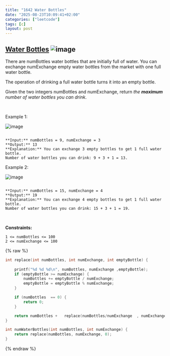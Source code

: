 ```yaml
---
title: "1642 Water Bottles"
date: "2025-08-23T10:09:41+02:00"
categories: ["leetcode"]
tags: [c]
layout: post
---
```


## [Water Bottles](https://leetcode.com/problems/water-bottles) ![image](https://img.shields.io/badge/Difficulty-Easy-brightgreen)

There are numBottles water bottles that are initially full of water. You can exchange numExchange empty water bottles from the market with one full water bottle.

The operation of drinking a full water bottle turns it into an empty bottle.

Given the two integers numBottles and numExchange, return *the **maximum** number of water bottles you can drink*.

 

Example 1:

![image](https://assets.leetcode.com/uploads/2020/07/01/sample_1_1875.png)
```

**Input:** numBottles = 9, numExchange = 3
**Output:** 13
**Explanation:** You can exchange 3 empty bottles to get 1 full water bottle.
Number of water bottles you can drink: 9 + 3 + 1 = 13.

```

Example 2:

![image](https://assets.leetcode.com/uploads/2020/07/01/sample_2_1875.png)
```

**Input:** numBottles = 15, numExchange = 4
**Output:** 19
**Explanation:** You can exchange 4 empty bottles to get 1 full water bottle. 
Number of water bottles you can drink: 15 + 3 + 1 = 19.

```

 

**Constraints:**

	1 <= numBottles <= 100
	2 <= numExchange <= 100

{% raw %}
```c
int replace(int numBottles, int numExchange, int emptyBottle) {
    
    printf("%d %d %d\n", numBottles, numExchange ,emptyBottle);
    if (emptyBottle >= numExchange) {
        numBottles += emptyBottle / numExchange;
        emptyBottle = emptyBottle % numExchange;
    }

    if (numBottles  == 0) {
        return 0;
    }

    return numBottles +   replace(numBottles/numExchange  , numExchange, emptyBottle + (numBottles % numExchange) );
}

int numWaterBottles(int numBottles, int numExchange) {
    return replace(numBottles, numExchange, 0);
}
```
{% endraw %}
